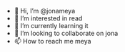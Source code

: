 - 👋 Hi, I’m @jonameya
- 👀 I’m interested in read
- 🌱 I’m currently learning it
- 💞️ I’m looking to collaborate on jona
- 📫 How to reach me meya

<!---
jonameya/jonameya is a ✨ special ✨ repository because its `README.md` (this file) appears on your GitHub profile.
You can click the Preview link to take a look at your changes.
--->
